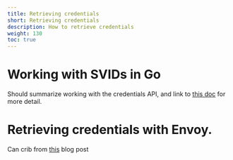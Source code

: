 ```yaml
---
title: Retrieving credentials
short: Retrieving credentials
description: How to retrieve credentials
weight: 130
toc: true
---
```


# Working with SVIDs in Go 

Should summarize working with the credentials API, and link to [this doc](/spiffe/svids/) for more detail.

# Retrieving credentials with Envoy.

Can crib from [this](https://blog.envoyproxy.io/using-spire-to-automatically-deliver-tls-certificates-to-envoy-for-stronger-authentication-be5606ac9c75) blog post 